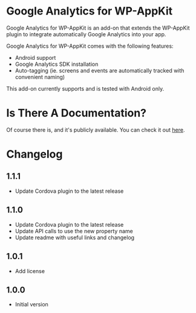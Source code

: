 # Google Analytics for WP-AppKit

Google Analytics for WP-AppKit is an add-on that extends the WP-AppKit plugin to integrate automatically Google Analytics into your app.

Google Analytics for WP-AppKit comes with the following features:

* Android support
* Google Analytics SDK installation
* Auto-tagging (ie. screens and events are automatically tracked with convenient naming)

This add-on currently supports and is tested with Android only.

# Is There A Documentation?

Of course there is, and it's publicly available. You can check it out [here](https://uncategorized-creations.com/wp-appkit/doc/addons/google-analytics/).

# Changelog

## 1.1.1

* Update Cordova plugin to the latest release

## 1.1.0

* Update Cordova plugin to the latest release
* Update API calls to use the new property name
* Update readme with useful links and changelog

## 1.0.1

* Add license

## 1.0.0

* Initial version
